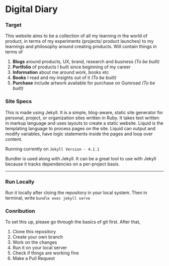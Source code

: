 # Digital Diary

### Target
This website aims to be a collection of all my learning in the world of product, in terms of my experiments (projects/ product launches) to my learnings and philosophy around creating products. Will contain things in terms of
1. **Blogs** around products, UX, brand, research and business _(To be built)_
2. **Portfolio** of products I built since beginning of my career
3. **Information** about me around work, books etc
4. **Books** I read and my insights out of it _(To be built)_
5. **Purchase** include artwork available for purchase on Gumroad _(To be built)_

### Site Specs
This is made using Jekyll. It is a simple, blog-aware, static site generator for personal, project, or organization sites written in Ruby. It takes text written in markup language and uses layouts to create a static website. Liquid is the templating language to process pages on the site. Liquid can output and modify variables, have logic statements inside the pages and loop over content.

Running currently on `Jekyll Version - 4.1.1`

Bundler is used along with Jekyll. It can be a great tool to use with Jekyll because it tracks dependencies on a per-project basis.

---

### Run Locally
Run it locally after cloing the repository in your local system. Then in terminal, write `bundle exec jekyll serve`

### Conribution
To set this up, please go through the basics of git first. After that,

1. Clone this repository
2. Create your own branch
3. Work on the changes
4. Run it on your local server
5. Check if things are working fine
6. Make a Pull Request
